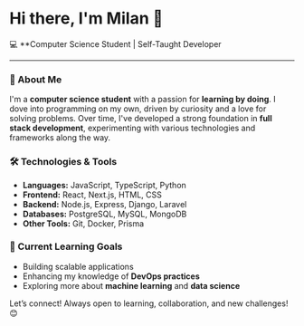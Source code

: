 # Hi there, I'm Milan 👋

💻 **Computer Science Student | Self-Taught Developer

---

### 🚀 About Me

I'm a **computer science student** with a passion for **learning by doing**. I dove into programming on my own, driven by curiosity and a love for solving problems. Over time, I've developed a strong foundation in **full stack development**, experimenting with various technologies and frameworks along the way.

### 🛠️ Technologies & Tools

- **Languages:** JavaScript, TypeScript, Python
- **Frontend:** React, Next.js, HTML, CSS
- **Backend:** Node.js, Express, Django, Laravel
- **Databases:** PostgreSQL, MySQL, MongoDB
- **Other Tools:** Git, Docker, Prisma

### 🌱 Current Learning Goals

- Building scalable applications
- Enhancing my knowledge of **DevOps practices**
- Exploring more about **machine learning** and **data science**

Let’s connect! Always open to learning, collaboration, and new challenges! 😊
